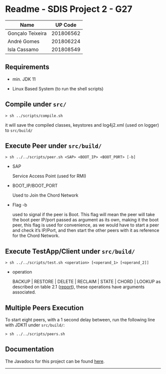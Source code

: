 # Readme - SDIS Project 2 - G27

| Name             | UP Code   |
| ---------------- | --------- |
| Gonçalo Teixeira | 201806562 |
| André Gomes      | 201806224 |
| Isla Cassamo     | 201808549 |



## Requirements

- min. JDK 11

- Linux Based System (to run the shell scripts)

  

## Compile under `src/`

```shell
> sh ../scripts/compile.sh
```

it will save the compiled classes, keystores and log4j2.xml (used on logger) to `src/build/`



## Execute Peer under `src/build/`

```shell
> sh ../../scripts/peer.sh <SAP> <BOOT_IP> <BOOT_PORT> [-b]
```

- SAP

  Service Access Point (used for RMI)

- BOOT_IP/BOOT_PORT

  Used to Join the Chord Network

- Flag -b

  used to signal if the peer is Boot. This flag will mean the peer will take the boot peer IP/port passed as argument as its own, making it the boot peer, this flag is used for convenience, as we would have to start a peer and check it’s IP/Port, and then start the other peers with it as reference for the Chord Network.



## Execute TestApp/Client under `src/build/`

```shell
> sh ../../scripts/test.sh <operation> [<operand_1> [<operand_2]]
```

- operation

  BACKUP | RESTORE | DELETE | RECLAIM | STATE | CHORD | LOOKUP as described on table 2.1 ([report](doc/report.pdf)), these operations have arguments associated.

  

## Multiple Peers Execution

To start eight peers, with a 1 second delay between, run the following line with JDK11 under `src/build/`:

```shell
> sh ../../scripts/peers.sh
```



## Documentation

The Javadocs for this project can be found [here](https://skdgt.github.io/feup-sdis-docs/project2/).





---

